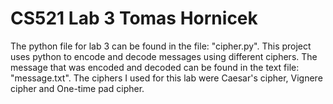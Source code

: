 # CS521 Lab 3 Tomas Hornicek

The python file for lab 3 can be found in the file: "cipher.py". This project uses python to encode and decode messages using different ciphers. The message that was encoded and decoded can be found in the text file:  "message.txt". The ciphers I used for this lab were Caesar's cipher, Vignere cipher and One-time pad cipher. 